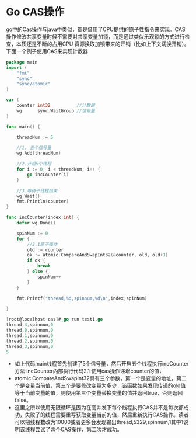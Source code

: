 #  Go CAS操作

go中的Cas操作与java中类似，都是借用了CPU提供的原子性指令来实现。CAS操作修改共享变量时候不需要对共享变量加锁，而是通过类似乐观锁的方式进行检查，本质还是不断的占用CPU 资源换取加锁带来的开销（比如上下文切换开销）。下面一个例子使用CAS来实现计数器

```go
package main
import (
    "fmt"
    "sync"
    "sync/atomic"
)

var (
    counter int32          //计数器
    wg      sync.WaitGroup //信号量
)

func main() {

    threadNum := 5

    //1. 五个信号量
    wg.Add(threadNum)

    //2.开启5个线程
    for i := 0; i < threadNum; i++ {
        go incCounter(i)
    }

    //3.等待子线程结束
    wg.Wait()
    fmt.Println(counter)
}

func incCounter(index int) {
    defer wg.Done()

    spinNum := 0
    for {
        //2.1原子操作
        old := counter
        ok := atomic.CompareAndSwapInt32(&counter, old, old+1)
        if ok {
            break
        } else {
            spinNum++
        }
    }

    fmt.Printf("thread,%d,spinnum,%d\n",index,spinNum)

}
```

```go
[root@localhost cas]# go run test1.go 
thread,4,spinnum,0
thread,0,spinnum,0
thread,1,spinnum,0
thread,2,spinnum,0
thread,3,spinnum,0
5
```

 - 如上代码main线程首先创建了5个信号量，然后开启五个线程执行incCounter方法 incCounter内部执行代码2.1
   使用cas操作递增counter的值，
 - atomic.CompareAndSwapInt32具有三个参数，第一个是变量的地址，第二个是变量当前值，第三个是要修改变量为多少，该函数如果发现传递的old值等于当前变量的值，则使用第三个变量替换变量的值并返回true，否则返回false。
 - 这里之所以使用无限循环是因为在高并发下每个线程执行CAS并不是每次都成功，失败了的线程需要重写获取变量当前的值，然后重新执行CAS操作。读者可以把线程数改为10000或者更多会发现输出thread,5329,spinnum,1其中1说明该线程尝试了两个CAS操作，第二次才成功。


